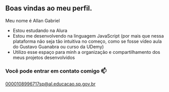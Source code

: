 ## Boas vindas ao meu perfil.

Meu nome é Allan Gabriel

- Estou estudando na Alura
- Estou me desenvolvendo na linguagem JavaScript (por mais que nessa plataforma não seja tão intuitiva no começo, como se fosse vídeo aula do Gustavo Guanabra ou curso da UDemy)
- Utilizo esse espaço para minh a organização e compartilhamento dos meus projetos desenvolvidos

### Você pode entrar em contato comigo 📫
0000108996717sp@al.educacao.sp.gov.br
